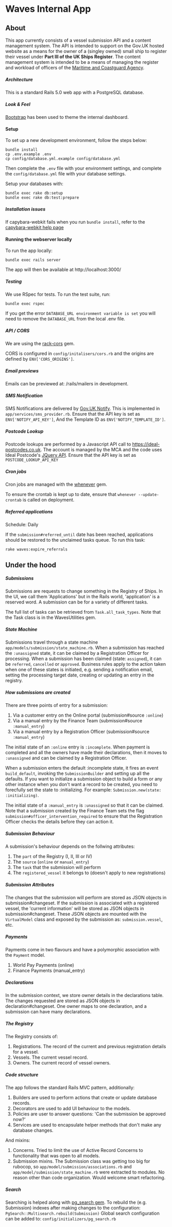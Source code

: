 # Waves Internal App

## About

This app currently consists of a vessel submission API and a content
management system. The API is intended to support on the
Gov.UK hosted website as a means for the owner of a (singley owned) small ship to
register their vessel under **Part III of the UK Ships Register**. The content
management system is intended to be a means of managing the register and
workload of officers of the [Maritime and Coastguard Agency][mca].

[mca]: https://www.gov.uk/government/organisations/maritime-and-coastguard-agency

##### Architecture

This is a standard Rails 5.0 web app with a PostgreSQL database.

##### Look & Feel

[Bootstrap][bootstrap] has been used to theme the internal dashboard.

[bootstrap]: https://getbootstrap.com/

#### Setup

To set up a new development environment, follow the steps below:

    bundle install
    cp .env.example .env
    cp config/database.yml.example config/database.yml

Then complete the `.env` file with your environment settings, and complete the
`config/database.yml` file with your database settings.

Setup your databases with:

    bundle exec rake db:setup
    bundle exec rake db:test:prepare

##### Installation issues

If capybara-webkit fails when you run `bundle install`, refer to the [capybara-webkit help page](https://github.com/thoughtbot/capybara-webkit/wiki/Installing-Qt-and-compiling-capybara-webkit)

#### Running the webserver locally

To run the app locally:

    bundle exec rails server

The app will then be available at http://localhost:3000/

##### Testing

We use RSpec for tests. To run the test suite, run:

    bundle exec rspec

If you get the error `DATABASE_URL environment variable is set` you will need to remove the `DATABASE_URL` from the local .env file.

##### API / CORS

We are using the [rack-cors](https://github.com/cyu/rack-cors) gem.

CORS is configured in `config/initalisers/cors.rb` and the origins are defined by `ENV['CORS_ORIGINS']`.

##### Email previews

Emails can be previewed at: /rails/mailers in development.

##### SMS Notification
SMS Notifications are delivered by [Gov.UK Notify](https://www.notifications.service.gov.uk).
This is implemented in `app/services/sms_provider.rb`.
Ensure that the API key is set as `ENV['NOTIFY_API_KEY']`,
And the Template ID as `ENV['NOTIFY_TEMPLATE_ID']`.

##### Postcode Lookup
Postcode lookups are performed by a Javascript API call to https://ideal-postcodes.co.uk. The account is managed by the MCA and the code uses Ideal Postcode's [JQuery API](https://github.com/ideal-postcodes/jquery.postcodes).
Ensure that the API key is set as `POSTCODE_LOOKUP_API_KEY`

##### Cron jobs

Cron jobs are managed with the [whenever](https://github.com/javan/whenever) gem.

To ensure the crontab is kept up to date, ensure that `whenever --update-crontab` is called on deployment.

##### Referred applications

Schedule: Daily

If the `submission#referred_until` date has been reached, applications should be restored to the unclaimed tasks queue. To run this task:

  `rake waves:expire_referrals`


## Under the hood
##### Submissions
Submissions are requests to change something in the Registry of Ships. In the UI, we call them 'Applications' but in the Rails world, 'application' is a reserved word. A submission can be for a variety of different tasks.

The full list of tasks can be retrieved from `Task.all_task_types`. Note that the Task  class is in the WavesUtilities gem.
##### State Machine
Submissions travel through a state machine `app/models/submission/state_machine.rb`. When a submission has reached the `:unassigned` state, it can be claimed by a Registration Officer for processing. When a submission has been claimed (state: `assigned`), it can be `referred`, `cancelled` or `approved`. Business rules apply to the action taken when one of these states is initiated, e.g. sending a notification email, setting the processing target date, creating or updating an entry in the registry.

##### How submissions are created
There are three points of entry for a submission:
1. Via a customer entry on the Online portal (submission#source `:online`)
2. Via a manual entry by the Finance Team (submission#source `:manual_entry`)
3. Via a manual entry by a Registration Officer (submission#source `:manual_entry`)

The initial state of an `:online` entry is `:incomplete`. When payment is completed and all the owners have made their declarations, then it moves to `:unassigned` and can be claimed by a Registration Officer.

When a submission enters the default :incomplete state, it fires an event `build_default`, invoking the `SubmissionBuilder` and setting up all the defaults. If you want to initialize a submission object to build a form or any other instance when you don't want a record to be created, you need to forecfully set the state to :initializing. For example: `Submission.new(state: :initializing)`.

The initial state of a `:manual_entry` is `:unassigned` so that it can be claimed. Note that a submission created by the Finance Team sets the flag `submission#officer_intervention_required` to ensure that the Registration Officer checks the details before they can action it.

##### Submission Behaviour
A submission's behaviour depends on the follwing attributes:
1. The `part` of the Registry (I, II, III or IV)
2. The `source` (`online` or `manual_entry`)
3. The `task` that the submission will perform
4. The `registered_vessel` it belongs to (doesn't apply to new registrations)

##### Submission Attributes
The changes that the submission will perform are stored as JSON objects in submission#changeset. If the submission is associated with a registered vessel, the 'current information' will be stored as JSON objects in submission#changeset.
These JSON objects are mounted with the `VirtualModel` class and exposed by the submission as: `submission.vessel`, etc.

##### Payments
Payments come in two flavours and have a polymorphic association with the `Payment` model.
1. World Pay Payments (online)
2. Finance Payments (manual_entry)

##### Declarations
In the submission context, we store owner details in the declarations table. The changes requested are stored as JSON objects in declaration#changeset. One owner maps to one declaration, and a submission can have many declarations.

##### The Registry
The Registry consists of:
1. Registrations. The record of the current and previous registration details for a vessel.
2. Vessels. The current vessel record.
3. Owners. The current record of vessel owners.

##### Code structure
The app follows the standard Rails MVC pattern, additionally:
1. Builders are used to perform actions that create or update database records.
2. Decorators are used to add UI behaviour to the models.
3. Policies are user to answer questions: 'Can the submission be approved now?'
4. Services are used to encapsulate helper methods that don't make any database changes.

And mixins:
1. Concerns. Tried to limit the use of Active Record Concerns to functionality that was open to all models.
2. Submission mixins. The Submission class was getting too big for rubocop, so `app/model/submission/associations.rb` and  `app/model/submission/state_machine.rb` were extracted to modules. No reason other than code organization. Would welcome smart refactoring.

##### Search
Searching is helped along with [pg_search gem](https://github.com/Casecommons/pg_search).
To rebuild the (e.g. Submission) indexes after making changes to the configuration:
`PgSearch::Multisearch.rebuild(Submission)`
Global search configuration can be added to:
`config/initializers/pg_search.rb`
